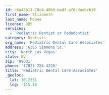 ```yaml
---
id: c6a43b11-78c4-40b9-bedf-af6cdaebcb10
first_name: Elizabeth
last_name: McGee
license: DDS
services:
  - 'Pediatric Dentist or Pedodontist'
category: Dentists
org_name: 'Pediatric Dental Care Associates'
address: '6365 Simmons St.'
city: 'North Las Vegas'
state: NV
zip: '89031'
phone: '(702) 254-4220'
title: 'Pediatric Dental Care Associates'
_geoloc:
  lat: 36.2331
  lng: -115.18
---
```

